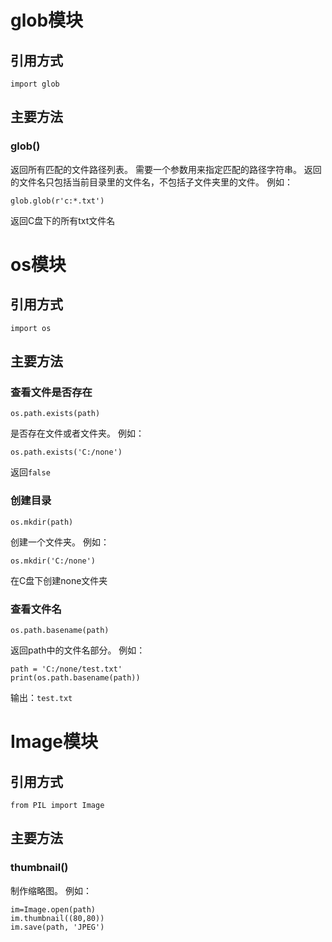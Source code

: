 # glob模块

## 引用方式
```
import glob
```

## 主要方法
### glob()
返回所有匹配的文件路径列表。
需要一个参数用来指定匹配的路径字符串。
返回的文件名只包括当前目录里的文件名，不包括子文件夹里的文件。
例如：
```
glob.glob(r'c:*.txt')
```
返回C盘下的所有txt文件名

# os模块

## 引用方式
```
import os
```

## 主要方法
### 查看文件是否存在
```
os.path.exists(path)
```
是否存在文件或者文件夹。
例如：
```
os.path.exists('C:/none')
```
返回`false`

### 创建目录
```
os.mkdir(path)
```
创建一个文件夹。
例如：
```
os.mkdir('C:/none')
```
在C盘下创建none文件夹

### 查看文件名
```
os.path.basename(path)
```
返回path中的文件名部分。
例如：
```
path = 'C:/none/test.txt'
print(os.path.basename(path))
```
输出：`test.txt`

# Image模块

## 引用方式
```
from PIL import Image
```

## 主要方法

### thumbnail()
制作缩略图。
例如：
```
im=Image.open(path)
im.thumbnail((80,80))
im.save(path, 'JPEG')
```
